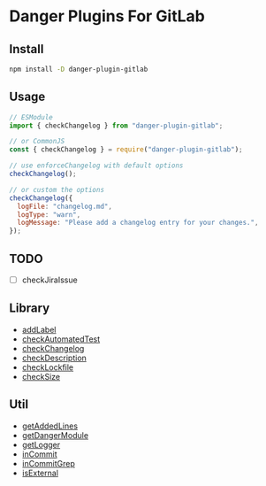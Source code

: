 # Danger Plugins For GitLab

## Install

```bash
npm install -D danger-plugin-gitlab
```

## Usage

```javascript
// ESModule
import { checkChangelog } from "danger-plugin-gitlab";

// or CommonJS
const { checkChangelog } = require("danger-plugin-gitlab");

// use enforceChangelog with default options
checkChangelog();

// or custom the options
checkChangelog({
  logFile: "changelog.md",
  logType: "warn",
  logMessage: "Please add a changelog entry for your changes.",
});
```

## TODO

- [ ] checkJiraIssue

## Library

- [addLabel](./src/libs/addLabel/index.md)
- [checkAutomatedTest](./src/libs/checkAutomatedTest/index.md)
- [checkChangelog](./src/libs/checkChangelog/index.md)
- [checkDescription](./src/libs/checkDescription/index.md)
- [checkLockfile](./src/libs/checkLockfile/index.md)
- [checkSize](./src/libs/checkSize/index.md)

## Util

- [getAddedLines](./src/utils/getAddedLines/index.md)
- [getDangerModule](./src/utils/getDangerModule/index.md)
- [getLogger](./src/utils/getLogger/index.md)
- [inCommit](./src/utils/inCommit/index.md)
- [inCommitGrep](./src/utils/inCommitGrep/index.md)
- [isExternal](./src/utils/isExternal/index.md)
